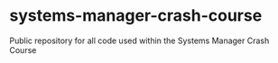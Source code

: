 # systems-manager-crash-course
Public repository for all code used within the Systems Manager Crash Course
